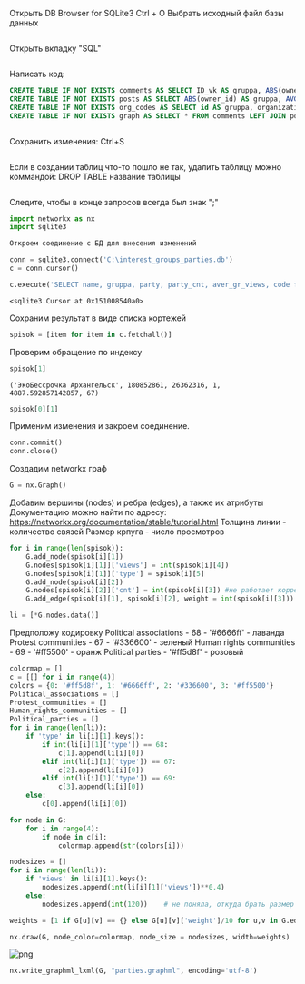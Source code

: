 Открыть DB Browser for SQLite3
Сtrl + O
Выбрать исходный файл базы данных
```
```
Открыть вкладку "SQL"
```
```
Написать код:
```SQL
CREATE TABLE IF NOT EXISTS comments AS SELECT ID_vk AS gruppa, ABS(owner_id) AS party, COUNT(owner_id) as party_cnt FROM comments_links_final WHERE gruppa IS NOT NULL GROUP BY gruppa, party ORDER BY gruppa  DESC;
CREATE TABLE IF NOT EXISTS posts AS SELECT ABS(owner_id) AS gruppa, AVG(views) AS aver_gr_views FROM interest_groups_posts WHERE date BETWEEN '2018-03-18 23:59:59' AND '2019-05-02 23:59:59' GROUP BY gruppa ORDER BY gruppa DESC;
CREATE TABLE IF NOT EXISTS org_codes AS SELECT id AS gruppa, organization_2 AS code, name FROM organizations_final_codes WHERE code IN (67, 68, 69);
CREATE TABLE IF NOT EXISTS graph AS SELECT * FROM comments LEFT JOIN posts ON comments.gruppa = posts.gruppa LEFT JOIN org_codes on comments.gruppa = org_codes.gruppa;
```
```
```
Сохранить изменения: Ctrl+S
```
```
Если в создании таблиц что-то пошло не так, удалить таблицу можно коммандой: DROP TABLE название таблицы
```
```
Следите, чтобы в конце запросов всегда был знак ";"

```python
import networkx as nx
import sqlite3
```


```python
Откроем соединение с БД для внесения изменений
```


```python
conn = sqlite3.connect('C:\interest_groups_parties.db')
c = conn.cursor()
```


```python
c.execute('SELECT name, gruppa, party, party_cnt, aver_gr_views, code from graph WHERE aver_gr_views IS NOT NULL AND code IS NOT NULL')
```




    <sqlite3.Cursor at 0x151008540a0>


Сохраним результат в виде списка кортежей

```python
spisok = [item for item in c.fetchall()]
```
Проверим обращение по индексу

```python
spisok[1]
```




    ('ЭкоБессрочка Архангельск', 180852861, 26362316, 1, 4887.592857142857, 67)




```python
spisok[0][1]
```
Применим изменения и закроем соединение.

```python
conn.commit()
conn.close()
```
Создадим networkx граф

```python
G = nx.Graph() 
```
Добавим вершины (nodes) и ребра (edges), а также их атрибуты
Документацию можно найти по адресу: https://networkx.org/documentation/stable/tutorial.html
Толщина линии -  количество связей
Размер крпуга - число просмотров 

```python
for i in range(len(spisok)): 
    G.add_node(spisok[i][1])
    G.nodes[spisok[i][1]]['views'] = int(spisok[i][4])
    G.nodes[spisok[i][1]]['type'] = spisok[i][5]
    G.add_node(spisok[i][2])
    G.nodes[spisok[i][2]]['cnt'] = int(spisok[i][3]) #не работает корректно
    G.add_edge(spisok[i][1], spisok[i][2], weight = int(spisok[i][3]))
```


```python
li = [*G.nodes.data()]
```
Предположу кодировку
Political associations - 68 - '#6666ff' - лаванда
Protest communities - 67 - '#336600' - зеленый
Human rights communities - 69 - '#ff5500' - оранж
Political parties - '#ff5d8f' - розовый

```python
colormap = []
c = [[] for i in range(4)]
colors = {0: '#ff5d8f', 1: '#6666ff', 2: '#336600', 3: '#ff5500'}
Political_associations = []
Protest_communities = []
Human_rights_communities = []
Political_parties = []
for i in range(len(li)):
    if 'type' in li[i][1].keys():
        if int(li[i][1]['type']) == 68:
            c[1].append(li[i][0])
        elif int(li[i][1]['type']) == 67:
            c[2].append(li[i][0])
        elif int(li[i][1]['type']) == 69:
            c[3].append(li[i][0])
    else:
        c[0].append(li[i][0])
```


```python
for node in G:
    for i in range(4):
        if node in c[i]:
            colormap.append(str(colors[i]))
```


```python
nodesizes = []
for i in range(len(li)):
    if 'views' in li[i][1].keys():
        nodesizes.append(int(li[i][1]['views'])**0.4)
    else:
        nodesizes.append(int(120))    # не поняла, откуда брать размер для полит партий
```


```python
weights = [1 if G[u][v] == {} else G[u][v]['weight']/10 for u,v in G.edges()]
```


```python
nx.draw(G, node_color=colormap, node_size = nodesizes, width=weights)
```


    
![png](output_24_0.png)
    



```python
nx.write_graphml_lxml(G, "parties.graphml", encoding='utf-8')
```


```python

```
